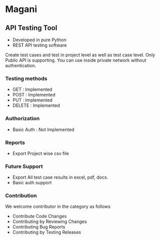 # Magani

## API Testing Tool

* Developed in pure Python
* REST API testing software


Create test cases and test in project level as well as test case level. Only Public API is supporting. You can use inside private network without authentication.


### Testing methods

* GET : Implemented
* POST : Implemented
* PUT : Implemented
* DELETE : Implemented

### Authorization 

* Basic Auth : Not Implemented


### Reports

* Export Project wise csv file 

### Future Support

* Export All test case results in excel, pdf, docs.
* Basic auth support


### Contribution
We welcome contributor in the category as follows
* Contribute Code Changes
* Contributing by Reviewing Changes
* Contributing Bug Reports
* Contributing by Testing Releases

